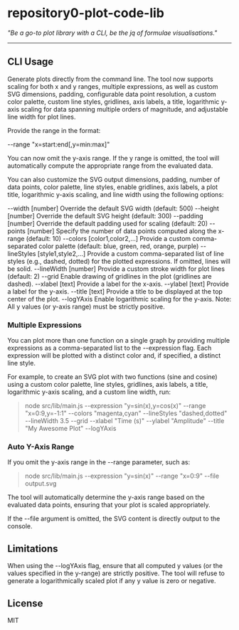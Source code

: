# repository0-plot-code-lib

_"Be a go-to plot library with a CLI, be the jq of formulae visualisations."_

---

## CLI Usage

Generate plots directly from the command line. The tool now supports scaling for both x and y ranges, multiple expressions, as well as custom SVG dimensions, padding, configurable data point resolution, a custom color palette, custom line styles, gridlines, axis labels, a title, logarithmic y-axis scaling for data spanning multiple orders of magnitude, and adjustable line width for plot lines.

Provide the range in the format:

  --range "x=start:end[,y=min:max]"

You can now omit the y-axis range. If the y range is omitted, the tool will automatically compute the appropriate range from the evaluated data.

You can also customize the SVG output dimensions, padding, number of data points, color palette, line styles, enable gridlines, axis labels, a plot title, logarithmic y-axis scaling, and line width using the following options:

  --width [number]             Override the default SVG width (default: 500)
  --height [number]            Override the default SVG height (default: 300)
  --padding [number]           Override the default padding used for scaling (default: 20)
  --points [number]            Specify the number of data points computed along the x-range (default: 10)
  --colors [color1,color2,...] Provide a custom comma-separated color palette (default: blue, green, red, orange, purple)
  --lineStyles [style1,style2,...] Provide a custom comma-separated list of line styles (e.g., dashed, dotted) for the plotted expressions. If omitted, lines will be solid.
  --lineWidth [number]         Provide a custom stroke width for plot lines (default: 2)
  --grid                     Enable drawing of gridlines in the plot (gridlines are dashed).
  --xlabel [text]              Provide a label for the x-axis.
  --ylabel [text]              Provide a label for the y-axis.
  --title [text]               Provide a title to be displayed at the top center of the plot.
  --logYAxis                 Enable logarithmic scaling for the y-axis. Note: All y values (or y-axis range) must be strictly positive.

### Multiple Expressions

You can plot more than one function on a single graph by providing multiple expressions as a comma-separated list to the --expression flag. Each expression will be plotted with a distinct color and, if specified, a distinct line style.

For example, to create an SVG plot with two functions (sine and cosine) using a custom color palette, line styles, gridlines, axis labels, a title, logarithmic y-axis scaling, and a custom line width, run:

> node src/lib/main.js --expression "y=sin(x),y=cos(x)" --range "x=0:9,y=-1:1" --colors "magenta,cyan" --lineStyles "dashed,dotted" --lineWidth 3.5 --grid --xlabel "Time (s)" --ylabel "Amplitude" --title "My Awesome Plot" --logYAxis

### Auto Y-Axis Range

If you omit the y-axis range in the --range parameter, such as:

> node src/lib/main.js --expression "y=sin(x)" --range "x=0:9" --file output.svg

The tool will automatically determine the y-axis range based on the evaluated data points, ensuring that your plot is scaled appropriately.

If the --file argument is omitted, the SVG content is directly output to the console.

## Limitations

When using the --logYAxis flag, ensure that all computed y values (or the values specified in the y-range) are strictly positive. The tool will refuse to generate a logarithmically scaled plot if any y value is zero or negative.

## License

MIT
